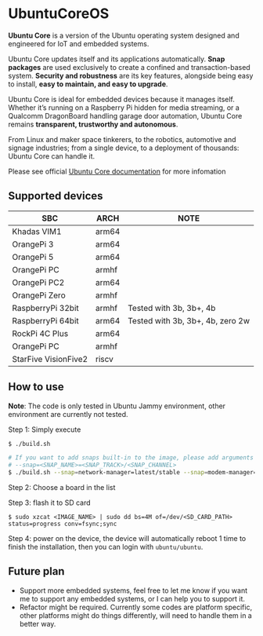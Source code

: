 # UbuntuCoreOS

**Ubuntu Core** is a version of the Ubuntu operating system designed and engineered for IoT and embedded systems.

Ubuntu Core updates itself and its applications automatically. **Snap packages** are used exclusively to create a confined and transaction-based system. **Security and robustness** are its key features, alongside being easy to install, **easy to maintain, and easy to upgrade**.

Ubuntu Core is ideal for embedded devices because it manages itself. Whether it’s running on a Raspberry Pi hidden for media streaming, or a Qualcomm DragonBoard handling garage door automation, Ubuntu Core remains **transparent, trustworthy and autonomous**.

From Linux and maker space tinkerers, to the robotics, automotive and signage industries; from a single device, to a deployment of thousands: Ubuntu Core can handle it.

Please see official [Ubuntu Core documentation](https://ubuntu.com/core/docs) for more infomation

## Supported devices
| SBC                  | ARCH  | NOTE |
|----------------------|-------|------|
| Khadas VIM1          | arm64 |      |
| OrangePi 3           | arm64 |      |
| OrangePi 5           | arm64 |      |
| OrangePi PC          | armhf |      |
| OrangePi PC2         | arm64 |      |
| OrangePi Zero        | armhf |      |
| RaspberryPi 32bit    | armhf | Tested with 3b, 3b+, 4b |
| RaspberryPi 64bit    | arm64 | Tested with 3b, 3b+, 4b, zero 2w |
| RockPi 4C Plus       | arm64 |      |
| OrangePi PC          | armhf |      |
| StarFive VisionFive2 | riscv |      |

## How to use
**Note**: The code is only tested in Ubuntu Jammy environment, other environment are currently not tested.

Step 1: Simply execute
```sh
$ ./build.sh

# If you want to add snaps built-in to the image, please add arguments with the format
# --snap=<SNAP_NAME>=<SNAP_TRACK>/<SNAP_CHANNEL>
$ ./build.sh --snap=network-manager=latest/stable --snap=modem-manager=latest/candidate
```
Step 2: Choose a board in the list

Step 3: flash it to SD card
```
$ sudo xzcat <IMAGE_NAME> | sudo dd bs=4M of=/dev/<SD_CARD_PATH> status=progress conv=fsync;sync
```
Step 4: power on the device, the device will automatically reboot 1 time to finish the installation, then you can login with `ubuntu/ubuntu`.

## Future plan
- Support more embedded systems, feel free to let me know if you want me to support any embedded systems, or I can help you to support it.
- Refactor might be required. Currently some codes are platform specific, other platforms might do things differently, will need to handle them in a better way.
